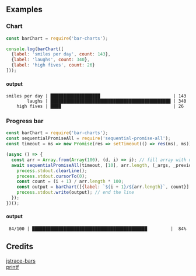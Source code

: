## Examples
### Chart
```js
const barChart = require('bar-charts');

console.log(barChart([
  {label: 'smiles per day', count: 143},
  {label: 'laughs', count: 340},
  {label: 'high fives', count: 26}
]));
```
#### output
```
smiles per day | ███████████████████                            | 143
        laughs | ██████████████████████████████████████████████ | 340
    high fives | ████                                           | 26
```
### Progress bar
```js
const barChart = require('bar-charts');
const sequentialPromiseAll = require('sequential-promise-all');
const timeout = ms => new Promise(res => setTimeout(() => res(ms), ms));

(async () => {
  const arr = Array.from(Array(100), (d, i) => i); // fill array with n values 0..100
  await sequentialPromiseAll(timeout, [10], arr.length, (_args, _previousResponse, i) => {
    process.stdout.clearLine();
    process.stdout.cursorTo(0);
    const count = (i + 1) / arr.length * 100;
    const output = barChart([{label: `${i + 1}/${arr.length}`, count}], {percentages: true});
    process.stdout.write(output); // end the line
  });
})();
```
#### output
```
 84/100 | ████████████████████████████████████████████         |  84%
```

## Credits
[jstrace-bars](https://github.com/jstrace/bars)  
[printf](https://github.com/adaltas/node-printf)
